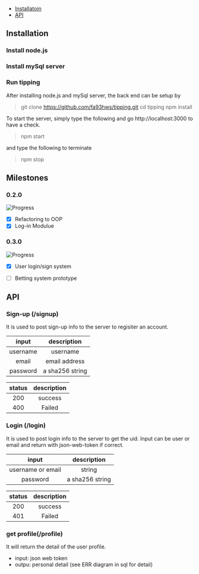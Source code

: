 - [Installatoin](#Installatoin)
- [API](#API)

## Installation
### Install node.js
### Install mySql server
### Run tipping
After installing node.js and mySql server, the back end can be setup by

> git clone https://github.com/fa93hws/tipping.git
> cd tipping
> npm install

To start the server, simply type the following and go http://localhost:3000 to have a check.
> npm start

and type the following to terminate
> npm stop

## Milestones

### 0.2.0
![Progress](http://progressed.io/bar/100)
- [x] Refactoring to OOP
- [x] Log-in Modulue

### 0.3.0
![Progress](http://progressed.io/bar/100)
- [x] User login/sign system
- [ ] Betting system prototype



## API
### Sign-up (/signup)
It is used to post sign-up info to the server to regisiter an account.

|input|description|
|:-:|:-:|
|username| username|
|email|email address|
|password|a sha256 string|

|status|description|
|:-:|:-:|
|200|success|
|400|Failed| 

### Login (/login)
It is used to post login info to the server to get the uid. Input can be user or email and return with json-web-token if correct.

|input|description|
|:-:|:-:|
|username or email| string |
|password|a sha256 string|

|status|description|
|:-:|:-:|
|200| success|
|401| Failed| 

### get profile(/profile)
It will return the detail of the user profile.
- input: json web token
- outpu: personal detail (see ERR diagram in sql for detail)







